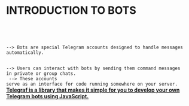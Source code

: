 <h1>INTRODUCTION TO BOTS</h1>
<CODE>

<BR>
--> Bots are special Telegram accounts designed to handle messages automatically. 

--> Users can interact with bots by sending them command messages in private or group chats.
</CODE>
<BR>
<CODE>
--> These accounts serve as an interface for code running somewhere on your server.
</CODE>
<BR>
<B>
 <U>Telegraf is a library that makes it simple for you to develop your own Telegram bots using JavaScript.</U>
</B>



